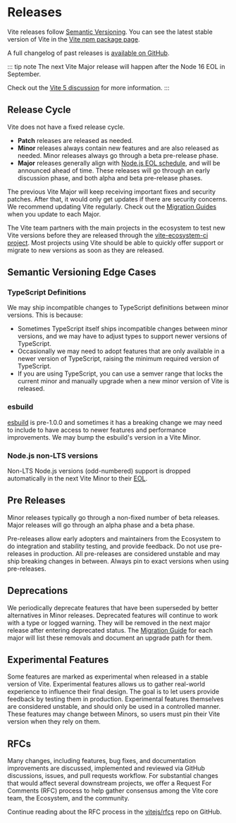 # Releases

Vite releases follow [Semantic Versioning](https://semver.org/). You can see the latest stable version of Vite in the [Vite npm package page](https://www.npmjs.com/package/vite).

A full changelog of past releases is [available on GitHub](https://github.com/vitejs/vite/blob/main/packages/vite/CHANGELOG.md).

::: tip note
The next Vite Major release will happen after the Node 16 EOL in September.

Check out the [Vite 5 discussion](https://github.com/vitejs/vite/discussions/12466) for more information.
:::

## Release Cycle​

Vite does not have a fixed release cycle.

- **Patch** releases are released as needed.
- **Minor** releases always contain new features and are also released as needed. Minor releases always go through a beta pre-release phase.
- **Major** releases generally align with [Node.js EOL schedule](https://endoflife.date/nodejs), and will be announced ahead of time. These releases will go through an early discussion phase, and both alpha and beta pre-release phases.

The previous Vite Major will keep receiving important fixes and security patches. After that, it would only get updates if there are security concerns. We recommend updating Vite regularly. Check out the [Migration Guides](https://vitejs.dev/guide/migration.html) when you update to each Major.

The Vite team partners with the main projects in the ecosystem to test new Vite versions before they are released through the [vite-ecosystem-ci project](https://github.com/vitejs/vite-ecosystem-ci). Most projects using Vite should be able to quickly offer support or migrate to new versions as soon as they are released.

## Semantic Versioning Edge Cases

### TypeScript Definitions​

We may ship incompatible changes to TypeScript definitions between minor versions. This is because:
- Sometimes TypeScript itself ships incompatible changes between minor versions, and we may have to adjust types to support newer versions of TypeScript.
- Occasionally we may need to adopt features that are only available in a newer version of TypeScript, raising the minimum required version of TypeScript.
- If you are using TypeScript, you can use a semver range that locks the current minor and manually upgrade when a new minor version of Vite is released.

### esbuild

[esbuild](https://esbuild.github.io/) is pre-1.0.0 and sometimes it has a breaking change we may need to include to have access to newer features and performance improvements. We may bump the esbuild's version in a Vite Minor.

### Node.js non-LTS versions

Non-LTS Node.js versions (odd-numbered) support is dropped automatically in the next Vite Minor to their [EOL](https://endoflife.date/nodejs).

## Pre Releases​

Minor releases typically go through a non-fixed number of beta releases. Major releases will go through an alpha phase and a beta phase.

Pre-releases allow early adopters and maintainers from the Ecosystem to do integration and stability testing, and provide feedback. Do not use pre-releases in production. All pre-releases are considered unstable and may ship breaking changes in between. Always pin to exact versions when using pre-releases.

## Deprecations​

We periodically deprecate features that have been superseded by better alternatives in Minor releases. Deprecated features will continue to work with a type or logged warning. They will be removed in the next major release after entering deprecated status. The [Migration Guide](https://vitejs.dev/guide/migration.html) for each major will list these removals and document an upgrade path for them.

## Experimental Features​

Some features are marked as experimental when released in a stable version of Vite. Experimental features allows us to gather real-world experience to influence their final design. The goal is to let users provide feedback by testing them in production. Experimental features themselves are considered unstable, and should only be used in a controlled manner. These features may change between Minors, so users must pin their Vite version when they rely on them.

## RFCs​

Many changes, including features, bug fixes, and documentation improvements are discussed, implemented and reviewed via GitHub discussions, issues, and pull requests workflow. For substantial changes that would affect several downstream projects, we offer a Request For Comments (RFC) process to help gather consensus among the Vite core team, the Ecosystem, and the community.

Continue reading about the RFC process in the [vitejs/rfcs](https://github.com/vitejs/rfcs) repo on GitHub.
